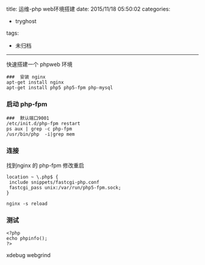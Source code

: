 title: 运维-php web环境搭建
date: 2015/11/18 05:50:02
categories:
 - tryghost

tags:
 - 未归档 



---

快速搭建一个 phpweb 环境
```language-bash
###  安装 nginx
apt-get install nginx
apt-get install php5 php5-fpm php-mysql
```

### 启动 php-fpm
```language-bash
###  默认端口9001
/etc/init.d/php-fpm restart
ps aux | grep -c php-fpm
/usr/bin/php  -i|grep mem
```

### 连接

找到nginx 的 php-fpm 修改重启
```language-nginx
location ~ \.php$ {
 include snippets/fastcgi-php.conf
 fastcgi_pass unix:/var/run/php5-fpm.sock;
}

nginx -s reload
```

###  测试

```language-php
<?php
echo phpinfo();
?>
```


xdebug webgrind



